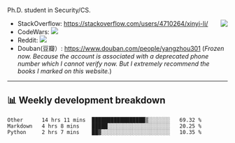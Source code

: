 Ph.D. student in Security/CS.

<img align="right" src="https://github-readme-stats.vercel.app/api?username=li-xin-yi&count_private=true&show_icons=true&hide_title=true&theme=tokyonight" />

- StackOverflow: https://stackoverflow.com/users/4710264/xinyi-li/
- CodeWars: [![](https://www.codewars.com/users/xy-li/badges/micro)](https://www.codewars.com/users/xy-li/)
- Reddit: [![](https://img.shields.io/reddit/user-karma/combined/xy-li?style=social)](https://www.reddit.com/user/xy-li/)
- Douban(豆瓣）: https://www.douban.com/people/yangzhou301  (*Frozen now. Because the account is associated with a deprecated phone number which I cannot verify now. But I extremely recommend the books I marked on this website.*)

---

## 📊 Weekly development breakdown

<!--START_SECTION:waka-->
```text
Other      14 hrs 11 mins  █████████████████▒░░░░░░░   69.32 % 
Markdown   4 hrs 8 mins    █████░░░░░░░░░░░░░░░░░░░░   20.25 % 
Python     2 hrs 7 mins    ██▓░░░░░░░░░░░░░░░░░░░░░░   10.35 % 
```
<!--END_SECTION:waka-->
